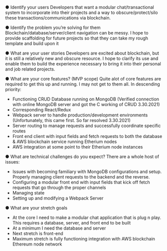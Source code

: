 ● Identify your users
Developers that want a modular chat/transactional system to incorporate into their projects and a way to obscure/protect/silo these transactions/communications via blockchain.

● Identify the problem you’re 
solving for them
Blockchain/database/server/client navigation can be messy. I hope to provide scaffolding for future projects so that they can take my rough template and build upon it

● What are your user stories
Developers are excited about blockchain, but it is still a relatively new and obscure resource. I hope to clarify its use and enable them to build the experience necessary
to bring it into their personal and job related projects.

● What are your core features? 
(MVP scope)
Quite alot of core features are required to get this up and running. I may not get to them all. In descending priority:
 - Functioning CRUD Database running on MongoDB (Verified connection with online MongoDB server and got the C working of CRUD 3.30.2021)
 - Corresponding React/Redux
 - Webpack server to handle production/development environments (Unfortunately, this came first. So far resolved 3.30.2021)
 - Server routing to manage requests and successfully coordinate specific routes
 - Front end client with input fields and fetch requests to both the database & AWS blockchain service running Etherium nodes
 - AWS integration at some point to their Etherium node instances

● What are technical challenges 
do you expect?
There are a whole host of issues:
 - Issues with becoming familiary with MongoDB configurations and setup. Properly managing client requests to the backend and the reverse.
 - Configuring a modular front end with input fields that kick off fetch requests that go through the proper channels
 - Managing state
 - Setting up and modifying a Webpack Server
 
● What are your stretch goals
 - At the core I need to make a modular chat application that is plug n play. This requires a database, server, and front end to be built
 - At a minimum I need the database and server 
 - Next stretch is front-end
 - Maximum stretch is fully functioning integration with AWS blockchain Ethereum node network
